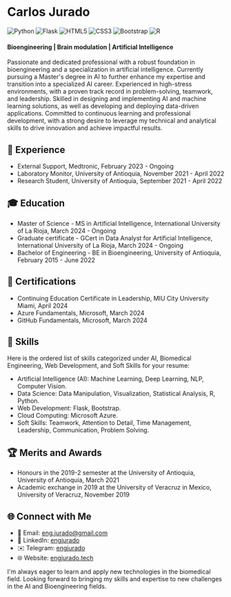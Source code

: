 # Carlos Jurado

![Python](https://img.shields.io/badge/python-3670A0?style=for-the-badge&logo=python&logoColor=ffdd54)
![Flask](https://img.shields.io/badge/flask-%23000.svg?style=for-the-badge&logo=flask&logoColor=white)
![HTML5](https://img.shields.io/badge/html5-%23E34F26.svg?style=for-the-badge&logo=html5&logoColor=white)
![CSS3](https://img.shields.io/badge/css3-%231572B6.svg?style=for-the-badge&logo=css3&logoColor=white)
![Bootstrap](https://img.shields.io/badge/bootstrap-%238511FA.svg?style=for-the-badge&logo=bootstrap&logoColor=white)
![R](https://img.shields.io/badge/r-%23276DC3.svg?style=for-the-badge&logo=r&logoColor=white)

#### Bioengineering | Brain modulation | Artificial Intelligence

Passionate and dedicated professional with a robust foundation in bioengineering and a specialization in artificial intelligence. Currently pursuing a Master's degree in AI to further enhance my expertise and transition into a specialized AI career. Experienced in high-stress environments, with a proven track record in problem-solving, teamwork, and leadership. Skilled in designing and implementing AI and machine learning solutions, as well as developing and deploying data-driven applications. Committed to continuous learning and professional development, with a strong desire to leverage my technical and analytical skills to drive innovation and achieve impactful results.

## 💼 Experience
- External Support, Medtronic, February 2023 - Ongoing
- Laboratory Monitor, University of Antioquia, November 2021 - April 2022
- Research Student, University of Antioquia, September 2021 - April 2022

## 🎓 Education
- Master of Science - MS in Artificial Intelligence, International University of La Rioja, March 2024 - Ongoing
- Graduate certificate - GCert in Data Analyst for Artificial Intelligence, International University of La Rioja, March 2024 - Ongoing
- Bachelor of Engineering - BE in Bioengineering, University of Antioquia, February 2015 - June 2022

## 📜 Certifications

- Continuing Education Certificate in Leadership, MIU City University Miami, April 2024
- Azure Fundamentals, Microsoft, March 2024
- GitHub Fundamentals, Microsoft, March 2024

## 🧠 Skills

Here is the ordered list of skills categorized under AI, Biomedical Engineering, Web Development, and Soft Skills for your resume:

- Artificial Intelligence (AI): Machine Learning, Deep Learning, NLP, Computer Vision.
- Data Science: Data Manipulation, Visualization, Statistical Analysis, R, Python.
- Web Development: Flask, Bootstrap.
- Cloud Computing: Microsoft Azure.
- Soft Skills: Teamwork, Attention to Detail, Time Management, Leadership, Communication, Problem Solving.

## 🏆 Merits and Awards

- Honours in the 2019-2 semester at the University of Antioquia, University of Antioquia, March 2021
- Academic exchange in 2019 at the University of Veracruz in Mexico, University of Veracruz, November 2019

## 🌐 Connect with Me
- 📧 Email: eng.jurado@gmail.com
- 💼 LinkedIn: [engjurado](https://www.linkedin.com/in/engjurado/)
- ✉️ Telegram: [engjurado](https://telegram.me/engjurado)
- 🌐 Website: [engjurado.tech](https://engjurado.tech/)

I'm always eager to learn and apply new technologies in the biomedical field. Looking forward to bringing my skills and expertise to new challenges in the AI and Bioengineering fields.
